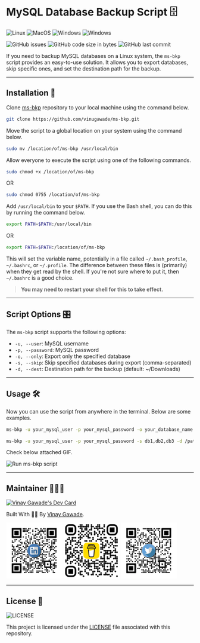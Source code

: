 # MySQL Database Backup Script 🗄️

![Linux](https://img.shields.io/badge/Linux-white?style=flat-square&logo=linux&logoColor=black)
![MacOS](https://img.shields.io/badge/MacOS-white?style=flat-square&logo=apple&logoColor=black)
![Windows](https://img.shields.io/badge/Windows-white?style=flat-square&logo=windows&logoColor=black)
![Windows](https://img.shields.io/badge/Bash-white?style=flat-square&logo=gnu-bash&logoColor=black)

![GitHub issues](https://img.shields.io/github/issues/vinugawade/ms-bkp?style=flat-square)
![GitHub code size in bytes](https://img.shields.io/github/languages/code-size/vinugawade/ms-bkp?style=flat-square)
![GitHub last commit](https://img.shields.io/github/last-commit/vinugawade/ms-bkp?style=flat-square)

If you need to backup MySQL databases on a Linux system, the `ms-bkp` script provides an easy-to-use solution. It allows you to export databases, skip specific ones, and set the destination path for the backup.

---

## Installation 🚀

Clone [ms-bkp](https://github.com/vinugawade/ms-bkp) repository to your local machine using the command below.

```bash
git clone https://github.com/vinugawade/ms-bkp.git
```

Move the script to a global location on your system using the command below.

```bash
sudo mv /location/of/ms-bkp /usr/local/bin
```

Allow everyone to execute the script using one of the following commands.

```bash
sudo chmod +x /location/of/ms-bkp
```

OR

```bash
sudo chmod 0755 /location/of/ms-bkp
```

Add `/usr/local/bin` to your `$PATH`. If you use the Bash shell, you can do this by running the command below.

```bash
export PATH=$PATH:/usr/local/bin
```

OR

```bash
export PATH=$PATH:/location/of/ms-bkp
```

This will set the variable name, potentially in a file called `~/.bash_profile`, `~/.bashrc`, or `~/.profile`. The difference between these files is (primarily) when they get read by the shell. If you're not sure where to put it, then `~/.bashrc` is a good choice.

> **You may need to restart your shell for this to take effect.**

---

## Script Options 🎛️

The `ms-bkp` script supports the following options:

- `-u, --user`: MySQL username
- `-p, --password`: MySQL password
- `-o, --only`: Export only the specified database
- `-s, --skip`: Skip specified databases during export (comma-separated)
- `-d, --dest`: Destination path for the backup (default: ~/Downloads)

---

## Usage 🛠️

Now you can use the script from anywhere in the terminal. Below are some examples.

```bash
ms-bkp -u your_mysql_user -p your_mysql_password -o your_database_name
```

```bash
ms-bkp -u your_mysql_user -p your_mysql_password -s db1,db2,db3 -d /path/to/backup
```

Check below attached GIF.

![Run ms-bkp script](assets/images/..)

---

## Maintainer 👨🏻‍💻

<a href="https://vinux.in"><img src="https://api.daily.dev/devcards/c8457c6e687d407197d39cfaf513c57a.png?r=qqh" width="400" alt="Vinay Gawade's Dev Card"/></a>

Built With 💙✨ By [Vinay Gawade](https://github.com/vinugawade).

<a href="https://www.linkedin.com/in/vinu-gawade" target="_blank"><img src="https://github.com/vinugawade/vinugawade/blob/main/assets/images/media/LinkedIn.png?raw=true" alt="logo" width="150"></a>
<a href="https://www.buymeacoffee.com/vinaygawade" target="_blank"><img src="https://github.com/vinugawade/vinugawade/blob/main/assets/images/media/Bmc.png?raw=true" alt="logo" width="150"></a>
<a href="https://twitter.com/VinuGawade" target="_blank"><img src="https://github.com/vinugawade/vinugawade/blob/main/assets/images/media/Twitter.png?raw=true" alt="logo" width="150"></a>

---

## License 🛂

![LICENSE](https://img.shields.io/github/license/vinugawade/ms-bkp?style=flat-square)

This project is licensed under the [LICENSE](../LICENSE) file associated with this repository.
